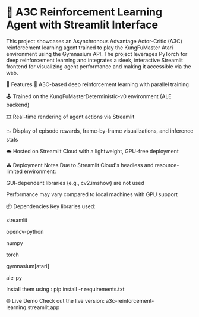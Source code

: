 # 🧠 A3C Reinforcement Learning Agent with Streamlit Interface
This project showcases an Asynchronous Advantage Actor-Critic (A3C) reinforcement learning agent trained to play the KungFuMaster Atari environment using the Gymnasium API. The project leverages PyTorch for deep reinforcement learning and integrates a sleek, interactive Streamlit frontend for visualizing agent performance and making it accessible via the web.

🚀 Features
🧮 A3C-based deep reinforcement learning with parallel training

🕹️ Trained on the KungFuMasterDeterministic-v0 environment (ALE backend)

🎞️ Real-time rendering of agent actions via Streamlit

📉 Display of episode rewards, frame-by-frame visualizations, and inference stats

☁️ Hosted on Streamlit Cloud with a lightweight, GPU-free deployment

⚠️ Deployment Notes
Due to Streamlit Cloud's headless and resource-limited environment:

GUI-dependent libraries (e.g., cv2.imshow) are not used

Performance may vary compared to local machines with GPU support

📦 Dependencies
Key libraries used:

streamlit

opencv-python

numpy

torch

gymnasium[atari]

ale-py

Install them using : pip install -r requirements.txt

🌐 Live Demo
Check out the live version: a3c-reinforcement-learning.streamlit.app
